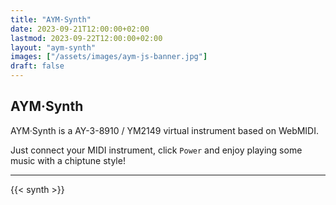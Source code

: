 ```yaml
---
title: "AYM·Synth"
date: 2023-09-21T12:00:00+02:00
lastmod: 2023-09-22T12:00:00+02:00
layout: "aym-synth"
images: ["/assets/images/aym-js-banner.jpg"]
draft: false
---
```

## AYM·Synth

AYM·Synth is a AY-3-8910 / YM2149 virtual instrument based on WebMIDI.

Just connect your MIDI instrument, click `Power` and enjoy playing some music with a chiptune style!

---

{{< synth >}}
